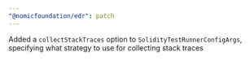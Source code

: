 ```yaml
---
"@nomicfoundation/edr": patch
---
```


Added a `collectStackTraces` option to `SolidityTestRunnerConfigArgs`, specifying what strategy to use for collecting stack traces
